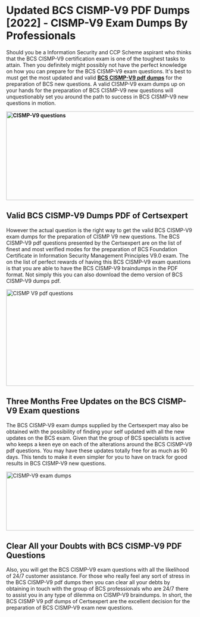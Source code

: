 <h1><strong>Updated BCS CISMP-V9 PDF Dumps [2022] - CISMP-V9 Exam Dumps By Professionals&nbsp;</strong></h1>
<p><span style="font-weight: 400;">Should you be a Information Security and CCP Scheme aspirant who thinks that the BCS CISMP-V9 certification exam is one of the toughest tasks to attain. Then you definitely might possibly not have the perfect knowledge on how you can prepare for the BCS CISMP-V9 exam questions. It's best to must get the most updated and valid <strong><a href="https://www.certsexpert.com/CISMP-V9-pdf-questions.html">BCS CISMP-V9 pdf dumps</a></strong> for the preparation of BCS new questions. A valid  CISMP-V9 exam dumps up on your hands for the preparation of BCS CISMP-V9 new questions will unquestionably set you around the path to success in BCS CISMP-V9 new questions in motion.</span></p>
<p><span style="font-weight: 400;"><strong><img style="display: block; margin-left: auto; margin-right: auto;" src="https://i.ibb.co/QXh983F/73475278-2429792180625311-4586132736837681152-n.jpg" alt="CISMP-V9 questions" width="632" height="238" /></strong></span></p>
<h2><strong>Valid BCS CISMP-V9 Dumps PDF of Certsexpert</strong></h2>
<p><span style="font-weight: 400;">However the actual question is the right way to get the valid BCS CISMP-V9 exam dumps for the preparation of CISMP V9 new questions. The BCS CISMP-V9 pdf questions presented by the Certsexpert are on the list of finest and most verified modes for the preparation of BCS Foundation Certificate in Information Security Management Principles V9.0 exam. The on the list of perfect rewards of having this BCS CISMP-V9 exam questions is that you are able to have the BCS CISMP-V9 braindumps in the PDF format. Not simply this you can also download the demo version of BCS CISMP-V9 dumps pdf.</span></p>
<p><span style="font-weight: 400;"><img style="display: block; margin-left: auto; margin-right: auto;" src="https://i.ibb.co/Jd8hN2L/76714008-3182067705200142-8735104740007870464-n.jpg" alt="CISMP V9 pdf questions" width="701" height="259" /></span></p>
<h2><strong>Three Months Free Updates on the BCS CISMP-V9 Exam questions</strong></h2>
<p><span style="font-weight: 400;">The BCS CISMP-V9 exam dumps supplied by the Certsexpert may also be obtained with the possibility of finding your self updated with all the new updates on the BCS exam. Given that the group of BCS specialists is active who keeps a keen eye on each of the alterations around the BCS CISMP-V9 pdf questions. You may have these updates totally free for as much as 90 days. This tends to make it even simpler for you to have on track for good results in BCS CISMP-V9 new questions.</span></p>
<p><span style="font-weight: 400;"><a href="https://www.certsexpert.com/CISMP-V9-pdf-questions.html"><img style="display: block; margin-left: auto; margin-right: auto;" src="https://i.ibb.co/TMnKrkJ/75398236-424489711531572-5064688549987614720-n.jpg" alt="CISMP-V9 exam dumps" width="714" height="158" /></a></span></p>
<h2><strong>Clear All your Doubts with BCS CISMP-V9 PDF Questions</strong></h2>
<p>Also, you will get the BCS CISMP-V9 exam questions with all the likelihood of 24/7 customer assistance. For those who really feel any sort of stress in the BCS CISMP-V9 pdf dumps then you can clear all your debts by obtaining in touch with the group of BCS professionals who are 24/7 there to assist you in any type of dilemma on  CISMP-V9 braindumps. In short, the BCS CISMP V9 pdf dumps of Certsexpert are the excellent decision for the preparation of BCS CISMP-V9 exam new questions.</p>
